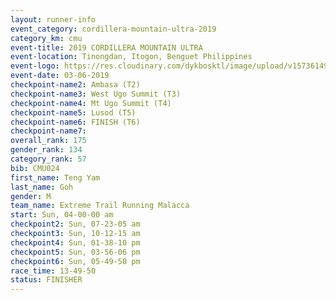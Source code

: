 ```yaml
---
layout: runner-info 
event_category: cordillera-mountain-ultra-2019 
category_km: cmu 
event-title: 2019 CORDILLERA MOUNTAIN ULTRA 
event-location: Tinongdan, Itogon, Benguet Philippines 
event-logo: https://res.cloudinary.com/dykbosktl/image/upload/v1573614960/Logo/Cordillera-Mountain-Ultra-2019-1280_wxhrmh.jpg 
event-date: 03-06-2019 
checkpoint-name2: Ambasa (T2) 
checkpoint-name3: West Ugo Summit (T3) 
checkpoint-name4: Mt Ugo Summit (T4) 
checkpoint-name5: Lusod (T5) 
checkpoint-name6: FINISH (T6) 
checkpoint-name7: 
overall_rank: 175
gender_rank: 134
category_rank: 57
bib: CMU024
first_name: Teng Yam
last_name: Goh
gender: M
team_name: Extreme Trail Running Malacca
start: Sun, 04-00-00 am
checkpoint2: Sun, 07-23-05 am
checkpoint3: Sun, 10-12-15 am
checkpoint4: Sun, 01-38-10 pm
checkpoint5: Sun, 03-56-06 pm
checkpoint6: Sun, 05-49-50 pm
race_time: 13-49-50
status: FINISHER
---
```

